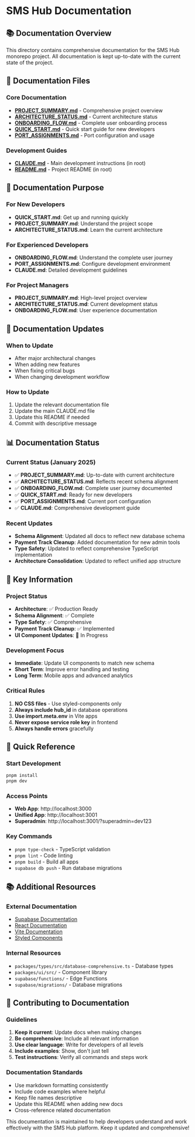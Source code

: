 # SMS Hub Documentation

## 📚 Documentation Overview

This directory contains comprehensive documentation for the SMS Hub monorepo project. All documentation is kept up-to-date with the current state of the project.

## 📖 Documentation Files

### Core Documentation
- **[PROJECT_SUMMARY.md](./PROJECT_SUMMARY.md)** - Comprehensive project overview
- **[ARCHITECTURE_STATUS.md](./ARCHITECTURE_STATUS.md)** - Current architecture status
- **[ONBOARDING_FLOW.md](./ONBOARDING_FLOW.md)** - Complete user onboarding process
- **[QUICK_START.md](./QUICK_START.md)** - Quick start guide for new developers
- **[PORT_ASSIGNMENTS.md](./PORT_ASSIGNMENTS.md)** - Port configuration and usage

### Development Guides
- **[CLAUDE.md](../CLAUDE.md)** - Main development instructions (in root)
- **[README.md](../README.md)** - Project README (in root)

## 🎯 Documentation Purpose

### For New Developers
- **QUICK_START.md**: Get up and running quickly
- **PROJECT_SUMMARY.md**: Understand the project scope
- **ARCHITECTURE_STATUS.md**: Learn the current architecture

### For Experienced Developers
- **ONBOARDING_FLOW.md**: Understand the complete user journey
- **PORT_ASSIGNMENTS.md**: Configure development environment
- **CLAUDE.md**: Detailed development guidelines

### For Project Managers
- **PROJECT_SUMMARY.md**: High-level project overview
- **ARCHITECTURE_STATUS.md**: Current development status
- **ONBOARDING_FLOW.md**: User experience documentation

## 🔄 Documentation Updates

### When to Update
- After major architectural changes
- When adding new features
- When fixing critical bugs
- When changing development workflow

### How to Update
1. Update the relevant documentation file
2. Update the main CLAUDE.md file
3. Update this README if needed
4. Commit with descriptive message

## 📊 Documentation Status

### Current Status (January 2025)
- ✅ **PROJECT_SUMMARY.md**: Up-to-date with current architecture
- ✅ **ARCHITECTURE_STATUS.md**: Reflects recent schema alignment
- ✅ **ONBOARDING_FLOW.md**: Complete user journey documented
- ✅ **QUICK_START.md**: Ready for new developers
- ✅ **PORT_ASSIGNMENTS.md**: Current port configuration
- ✅ **CLAUDE.md**: Comprehensive development guide

### Recent Updates
- **Schema Alignment**: Updated all docs to reflect new database schema
- **Payment Track Cleanup**: Added documentation for new admin tools
- **Type Safety**: Updated to reflect comprehensive TypeScript implementation
- **Architecture Consolidation**: Updated to reflect unified app structure

## 🎯 Key Information

### Project Status
- **Architecture**: ✅ Production Ready
- **Schema Alignment**: ✅ Complete
- **Type Safety**: ✅ Comprehensive
- **Payment Track Cleanup**: ✅ Implemented
- **UI Component Updates**: 🚧 In Progress

### Development Focus
- **Immediate**: Update UI components to match new schema
- **Short Term**: Improve error handling and testing
- **Long Term**: Mobile apps and advanced analytics

### Critical Rules
1. **NO CSS files** - Use styled-components only
2. **Always include hub_id** in database operations
3. **Use import.meta.env** in Vite apps
4. **Never expose service role key** in frontend
5. **Always handle errors** gracefully

## 🔧 Quick Reference

### Start Development
```bash
pnpm install
pnpm dev
```

### Access Points
- **Web App**: http://localhost:3000
- **Unified App**: http://localhost:3001
- **Superadmin**: http://localhost:3001/?superadmin=dev123

### Key Commands
- `pnpm type-check` - TypeScript validation
- `pnpm lint` - Code linting
- `pnpm build` - Build all apps
- `supabase db push` - Run database migrations

## 📚 Additional Resources

### External Documentation
- [Supabase Documentation](https://supabase.com/docs)
- [React Documentation](https://react.dev)
- [Vite Documentation](https://vitejs.dev)
- [Styled Components](https://styled-components.com)

### Internal Resources
- `packages/types/src/database-comprehensive.ts` - Database types
- `packages/ui/src/` - Component library
- `supabase/functions/` - Edge Functions
- `supabase/migrations/` - Database migrations

## 🤝 Contributing to Documentation

### Guidelines
1. **Keep it current**: Update docs when making changes
2. **Be comprehensive**: Include all relevant information
3. **Use clear language**: Write for developers of all levels
4. **Include examples**: Show, don't just tell
5. **Test instructions**: Verify all commands and steps work

### Documentation Standards
- Use markdown formatting consistently
- Include code examples where helpful
- Keep file names descriptive
- Update this README when adding new docs
- Cross-reference related documentation

This documentation is maintained to help developers understand and work effectively with the SMS Hub platform. Keep it updated and comprehensive!